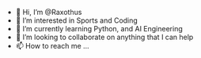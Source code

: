 - 👋 Hi, I’m @Raxothus
- 👀 I’m interested in Sports and Coding
- 🌱 I’m currently learning Python, and AI Engineering
- 💞️ I’m looking to collaborate on anything that I can help 
- 📫 How to reach me ...

<!---
Raxothus/Raxothus is a ✨ special ✨ repository because its `README.md` (this file) appears on your GitHub profile.
You can click the Preview link to take a look at your changes.
--->
